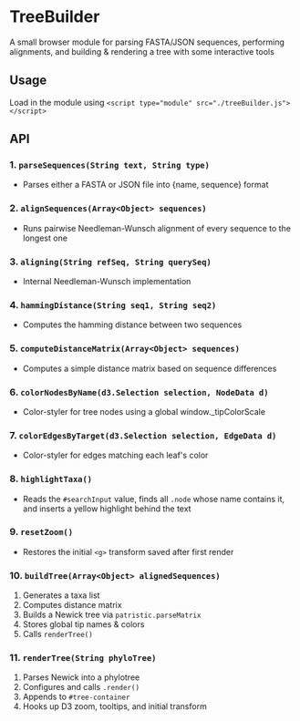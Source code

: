 # TreeBuilder
A small browser module for parsing FASTA/JSON sequences, performing alignments, and building & rendering a tree with some interactive tools
## Usage
Load in the module using ```<script type="module" src="./treeBuilder.js"></script>```
## API
### 1. ```parseSequences(String text, String type)```
- Parses either a FASTA or JSON file into {name, sequence} format
### 2. ```alignSequences(Array<Object> sequences)```
- Runs pairwise Needleman-Wunsch alignment of every sequence to the longest one
### 3. ```aligning(String refSeq, String querySeq)```
- Internal Needleman-Wunsch implementation
### 4. ```hammingDistance(String seq1, String seq2)```
- Computes the hamming distance between two sequences
### 5. ```computeDistanceMatrix(Array<Object> sequences)```
- Computes a simple distance matrix based on sequence differences
### 6. ```colorNodesByName(d3.Selection selection, NodeData d)```
- Color-styler for tree nodes using a global window._tipColorScale
### 7. ```colorEdgesByTarget(d3.Selection selection, EdgeData d)```
- Color-styler for edges matching each leaf's color
### 8. ```highlightTaxa()```
- Reads the ```#searchInput``` value, finds all ```.node``` whose name contains it, and inserts a yellow highlight behind the text
### 9. ```resetZoom()```
- Restores the initial ```<g>``` transform saved after first render
### 10. ```buildTree(Array<Object> alignedSequences)```
1. Generates a taxa list
2. Computes distance matrix
3. Builds a Newick tree via ```patristic.parseMatrix```
4. Stores global tip names & colors
5. Calls ```renderTree()```
### 11. ```renderTree(String phyloTree)```
1. Parses Newick into a phylotree
2. Configures and calls ```.render()```
3. Appends to ```#tree-container```
4. Hooks up D3 zoom, tooltips, and initial transform
